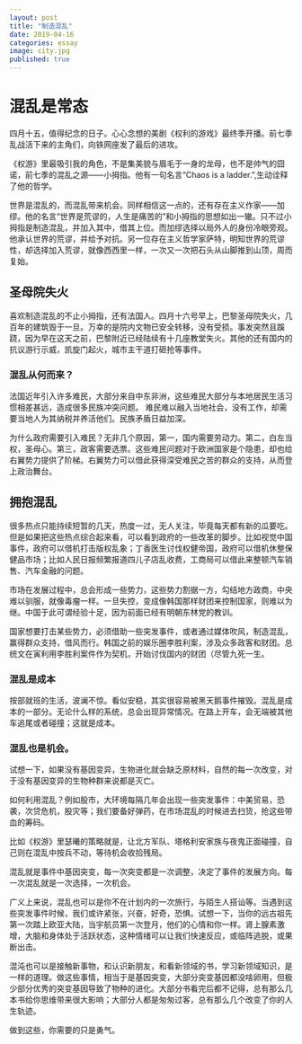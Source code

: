 ```yaml
---
layout: post
title: "制造混乱"
date: 2019-04-16
categories: essay
image: city.jpg 
published: true
---
```


# 混乱是常态

四月十五，值得纪念的日子。心心念想的美剧《权利的游戏》最终季开播。前七季乱战活下来的主角们，向铁网座发了最后的进攻。

《权游》里最吸引我的角色，不是集美貌与眉毛于一身的龙母，也不是帅气的囧诺，前七季的混乱之源——小拇指。他有一句名言“Chaos is a ladder.”,生动诠释了他的哲学。

世界是混乱的，而混乱带来机会。同样相信这一点的，还有存在主义作家——加缪。他的名言“世界是荒谬的，人生是痛苦的”和小拇指的思想如出一辙。只不过小拇指是制造混乱，并加入其中，借其上位。而加缪选择以局外人的身份冷眼旁观。他承认世界的荒谬，并给予对抗。另一位存在主义哲学家萨特，明知世界的荒谬性，却选择加入荒谬，就像西西里一样，一次又一次把石头从山脚推到山顶，周而复始。

## 圣母院失火

喜欢制造混乱的不止小拇指，还有法国人。四月十六号早上，巴黎圣母院失火，几百年的建筑毁于一旦。万幸的是院内文物已安全转移，没有受损。事发突然且蹊跷，因为早在这天之前，巴黎附近已经陆续有十几座教堂失火。其他的还有国内的抗议游行示威，凯旋门起火，城市主干道打砸抢等事件。

### 混乱从何而来？

法国近年引入许多难民，大部分来自中东非洲，这些难民大部分与本地居民生活习惯相差甚远，造成很多民族冲突问题。
难民难以融入当地社会，没有工作，却需要当地人为其纳税并养活他们。民族矛盾日益加深。

为什么政府需要引入难民？无非几个原因，第一，国内需要劳动力。第二，白左当权，圣母心。第三，政客需要选票。这些难民问题对于欧洲国家是个隐患，却也给右翼势力提供了阶梯。右翼势力可以借此获得深受难民之苦的群众的支持，从而登上政治舞台。

## 拥抱混乱

很多热点只能持续短暂的几天，热度一过，无人关注，毕竟每天都有新的瓜要吃。但是如果把这些热点综合起来看，可以看到政府的一些改革的脚步。比如视觉中国事件，政府可以借机打击版权乱象；丁香医生讨伐权健帝国，政府可以借机休整保健品市场；比如人民日报频繁报道四儿子店乱收费，工商局可以借此来整顿汽车销售、汽车金融的问题。

市场在发展过程中，总会形成一些势力，这些势力割据一方，勾结地方政商，中央难以驯服，就像毒瘤一样。一旦失控，变成像韩国那样财团来控制国家，则难以为继。中国于此可谓经验十足，因为前面已经有明朝东林党的教训。

国家想要打击某些势力，必须借助一些突发事件，或者通过媒体吹风，制造混乱，赢得群众支持，借风而行。韩国之前的娱乐圈李胜利案，涉及众多政客和财团。总统文在寅利用李胜利案件作为契机，开始讨伐国内的财团（尽管九死一生。

### 混乱是成本

按部就班的生活，波澜不惊。看似安稳，其实很容易被黑天鹅事件摧毁。混乱是成本的一部分。无论什么样的系统，总会出现异常情况。在路上开车，会无端被其他车追尾或者碰撞；这就是成本。

### 混乱也是机会。

试想一下，如果没有基因变异，生物进化就会缺乏原材料，自然的每一次改变，对于没有基因变异的生物种群来说都是灭亡。

如何利用混乱？例如股市，大环境每隔几年会出现一些突发事件：中美贸易，恐袭，次贷危机，股灾等；我们要备好弹药，在市场混乱的时候进去扫货，抢这些带血的筹码。

比如《权游》里瑟曦的策略就是，让北方军队、塔格利安家族与夜鬼正面碰撞，自己则在混乱中按兵不动，等待机会收拾残局。

混乱就是事件中基因突变，每一次突变都是一次调整，决定了事件的发展方向。每一次混乱就是一次选择，一次机会。

广义上来说，混乱也可以是你不在计划内的一次旅行，与陌生人搭讪等。当遇到这些突发事件时候，我们或许紧张，兴奋，好奇，恐惧。试想一下，当你的远古祖先第一次踏上欧亚大陆，当宇航员第一次登月，他们的心情和你一样。肾上腺素激增，大脑和身体处于活跃状态，这种情绪可以让我们快速反应，或临阵逃脱，或果断出击。

混沌也可以是接触新事物，和认识新朋友，和看新领域的书，学习新领域知识，是一样的道理。做这些事情，相当于是基因突变，大部分突变基因都没啥卵用，但极少部分优秀的突变基因导致了物种的进化。大部分书看完后都不记得，总有那么几本书给你思维带来很大影响；大部分人都是匆匆过客，总有那么几个改变了你的人生轨迹。

做到这些，你需要的只是勇气。
